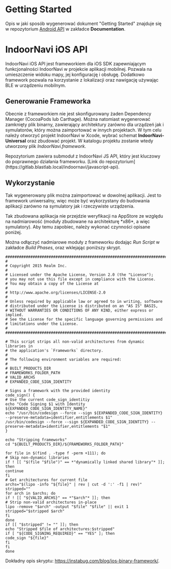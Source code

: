 # __Getting Started__

Opis w jaki sposób wygenerować dokument "Getting Started" znajduje się w repozytorium [Android API](https://gitlab.blastlab.local/indoornavi/Android-api) w zakładce **Documentation**.

# __IndoorNavi iOS API__

IndoorNavi iOS API jest frameworkiem dla iOS SDK zapewniającym funkcjonalności IndoorNavi w projekcie aplikacji mobilnej.
Pozwala na umieszczenie widoku mapy, jej konfigurację i obsługę.
Dodatkowo framework pozwala na korzystanie z lokalizacji oraz nawigację używając BLE w urządzeniu mobilnym.

## __Generowanie Frameworka__

Obecnie z frameworkiem nie jest skonfigurowany żaden Dependency Manager (CocoaPods lub Carthage). Można natomiast wygenerować zamknięty plik binarny, zawierający architektury zarówno dla urządzeń jak i symulatorów, który można zaimportować w innych projektach.
W tym celu należy otworzyć projekt IndoorNavi w Xcode, wybrać schemat **IndoorNavi-Universal** oraz zbudować projekt. W katalogu projektu zostanie wtedy utworzony plik *IndoorNavi.framework*.

<aside class="info">
Repozytorium zawiera submoduł z IndoorNavi JS API, który jest kluczowy do poprawnego działania frameworku. [Link do repozytorium](https://gitlab.blastlab.local/indoornavi/javascript-api).
</aside>

## __Wykorzystanie__

Tak wygenerowany plik można zaimportować w dowolnej aplikacji. Jest to framework uniwersalny, więc może być wykorzystany do budowania aplikacji zarówno na symulatory jak i rzeczywiste urządzenia.

<aside class="warning">
Tak zbudowana aplikacja nie przejdzie weryfikacji na AppStore ze względu na nadmiarowość (moduły zbudowane na architekturę *x86*, a więc symulatory). Aby temu zapobiec, należy wykonać czynności opisane poniżej.
</aside>

Można odłączyć nadmiarowe moduły z frameworku dodając *Run Script* w zakładce *Build Phases*, oraz wklejając poniższy skrypt.

```
################################################################################
#
# Copyright 2015 Realm Inc.
#
# Licensed under the Apache License, Version 2.0 (the "License");
# you may not use this file except in compliance with the License.
# You may obtain a copy of the License at
#
# http://www.apache.org/licenses/LICENSE-2.0
#
# Unless required by applicable law or agreed to in writing, software
# distributed under the License is distributed on an "AS IS" BASIS,
# WITHOUT WARRANTIES OR CONDITIONS OF ANY KIND, either express or implied.
# See the License for the specific language governing permissions and
# limitations under the License.
#
################################################################################

# This script strips all non-valid architectures from dynamic libraries in
# the application's `Frameworks` directory.
#
# The following environment variables are required:
#
# BUILT_PRODUCTS_DIR
# FRAMEWORKS_FOLDER_PATH
# VALID_ARCHS
# EXPANDED_CODE_SIGN_IDENTITY

# Signs a framework with the provided identity
code_sign() {
# Use the current code_sign_identitiy
echo "Code Signing $1 with Identity ${EXPANDED_CODE_SIGN_IDENTITY_NAME}"
echo "/usr/bin/codesign --force --sign ${EXPANDED_CODE_SIGN_IDENTITY} --preserve-metadata=identifier,entitlements $1"
/usr/bin/codesign --force --sign ${EXPANDED_CODE_SIGN_IDENTITY} --preserve-metadata=identifier,entitlements "$1"
}

echo "Stripping frameworks"
cd "${BUILT_PRODUCTS_DIR}/${FRAMEWORKS_FOLDER_PATH}"

for file in $(find . -type f -perm +111); do
# Skip non-dynamic libraries
if ! [[ "$(file "$file")" == *"dynamically linked shared library"* ]]; then
continue
fi
# Get architectures for current file
archs="$(lipo -info "${file}" | rev | cut -d ':' -f1 | rev)"
stripped=""
for arch in $archs; do
if ! [[ "${VALID_ARCHS}" == *"$arch"* ]]; then
# Strip non-valid architectures in-place
lipo -remove "$arch" -output "$file" "$file" || exit 1
stripped="$stripped $arch"
fi
done
if [[ "$stripped" != "" ]]; then
echo "Stripped $file of architectures:$stripped"
if [ "${CODE_SIGNING_REQUIRED}" == "YES" ]; then
code_sign "${file}"
fi
fi
done
```

Dokładny opis skryptu: <https://instabug.com/blog/ios-binary-framework/>.
